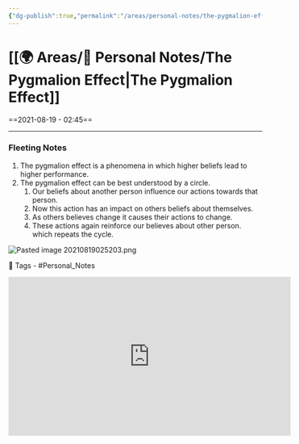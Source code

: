 ```yaml
---
{"dg-publish":true,"permalink":"/areas/personal-notes/the-pygmalion-effect/","dgPassFrontmatter":true,"noteIcon":"1","created":"2023-11-14T21:08:40.284+05:30","updated":"2023-12-12T01:05:59.250+05:30"}
---
```


# [[🌍 Areas/📧 Personal Notes/The Pygmalion Effect\|The Pygmalion Effect]]
==2021-08-19 - 02:45==

---
### Fleeting Notes
1. The pygmalion effect is a phenomena in which higher beliefs lead to higher performance.
2. The pygmalion effect can be best understood by a circle.
	1. Our beliefs about another person influence our actions towards that person.
	2. Now this action has an impact on others beliefs about themselves.
	3. As others believes change it causes their actions to change.
	4. These actions again reinforce our believes about other person. which repeats the cycle.

![Pasted image 20210819025203.png](/img/user/Resources/%F0%9F%93%81%20Files/%F0%9F%93%B8Images/Pasted%20image%2020210819025203.png)

🧶 Tags - #Personal_Notes

<center><iframe width="560" height="315" src="https://www.youtube.com/embed/4aN5TbGW5JA" title="YouTube video player" frameborder="0" allow="accelerometer; autoplay; clipboard-write; encrypted-media; gyroscope; picture-in-picture" allowfullscreen></iframe></center>